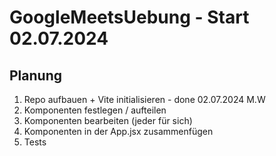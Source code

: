 # GoogleMeetsUebung - Start 02.07.2024

## Planung

1. Repo aufbauen + Vite initialisieren - done 02.07.2024 M.W
2. Komponenten festlegen / aufteilen
3. Komponenten bearbeiten (jeder für sich)
4. Komponenten in der App.jsx zusammenfügen
5. Tests
